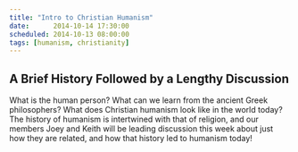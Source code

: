 ```yaml
---
title: "Intro to Christian Humanism"
date:      2014-10-14 17:30:00
scheduled: 2014-10-13 08:00:00
tags: [humanism, christianity]
---
```

## A Brief History Followed by a Lengthy Discussion

What is the human person? What can we learn from the ancient Greek philosophers? What does Christian humanism look like in the world today? The history of humanism is intertwined with that of religion, and our members Joey and Keith will be leading discussion this week about just how they are related, and how that history led to humanism today!
